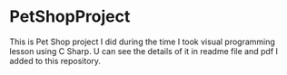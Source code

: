 # PetShopProject
This is Pet Shop project I did during the time I took visual programming lesson using C Sharp. U can see the details of it in readme file and pdf I added to this repository.
